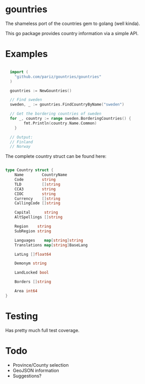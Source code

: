 # gountries

The shameless port of the countries gem to golang (well kinda).

This go package provides country information via a simple API.

# Examples


```go

  import (
    "github.com/pariz/gountries/gountries"
  )

  gountries := NewGountries()

  // Find sweden
  sweden, _ := gountries.FindCountryByName("sweden")

  // Get the bordering countries of sweden
  for _, country := range sweden.BorderingCountries() {
		fmt.Println(country.Name.Common)
	}

  // Output:
  // Finland
  // Norway


```

The complete country struct can be found here:

```go

type Country struct {
	Name        CountryName
	Code        string
	TLD         []string
	CCA3        string
	CIOC        string
	Currency    []string
	CallingCode []string

	Capital      string
	AltSpellings []string

	Region    string
	SubRegion string

	Languages    map[string]string
	Translations map[string]BaseLang

	LatLng []float64

	Demonym string

	LandLocked bool

	Borders []string

	Area int64
}

```

# Testing

Has pretty much full test coverage.

# Todo

* Province/County selection
* GeoJSON information
* Suggestions?
